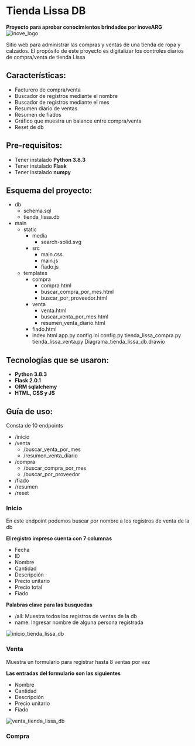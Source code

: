 # Tienda Lissa DB

**Proyecto para aprobar conocimientos brindados por inoveARG**
![inove_logo](https://inove.com.ar/wp-content/uploads/2020/03/cropped-3-1.png)

Sitio web para administrar las compras y ventas de una tienda de ropa y calzados.
El propósito de este proyecto es digitalizar los controles diarios de compra/venta de tienda Lissa

## Características:

- Facturero de compra/venta
- Buscador de registros mediante el nombre
- Buscador de registros mediante el mes
- Resumen diario de ventas
- Resumen de fiados
- Gráfico que muestra un balance entre compra/venta
- Reset de db

## Pre-requisitos:

- Tener instalado **Python 3.8.3**
- Tener instalado **Flask**
- Tener instalado **numpy**

## Esquema del proyecto:

- db
    - schema.sql
    - tienda_lissa.db
- main
    - static
        - media
            - search-solid.svg
        - src
            - main.css
            - main.js
            - fiado.js
    - templates
        - compra
            - compra.html
            - buscar_compra_por_mes.html
            - buscar_por_proveedor.html
        - venta
            - venta.html
            - buscar_venta_por_mes.html
            - resumen_venta_diario.html
        - fiado.html
        - index.html
    app.py
    config.ini
    config.py
    tienda_lissa_compra.py
    tienda_lissa_venta.py
    Diagrama_tienda_lissa_db.drawio

## Tecnologías que se usaron:

- **Python 3.8.3**
- **Flask 2.0.1**
- **ORM sqlalchemy**
- **HTML, CSS y JS**

## Guía de uso:

Consta de 10 endpoints
- /inicio
- /venta
    - /buscar_venta_por_mes
    - /resumen_venta_diario
- /compra
    - /buscar_compra_por_mes
    - /buscar_por_proveedor
- /fiado
- /resumen
- /reset

### Inicio

En este endpoint podemos buscar por nombre a los registros de venta de la db

**El registro impreso cuenta con 7 columnas**
- Fecha
- ID
- Nombre
- Cantidad
- Descripción
- Precio unitario
- Precio total
- Fiado

__Palabras clave para las busquedas__
- /all: Muestra todos los registros de ventas de la db
- name: Ingresar nombre de alguna persona registrada
<!-- Mostrar imagen de la interfaz de inicio -->
![inicio_tienda_lissa_db](https://github.com/NahuelA/Proyecto_programador_py_inove/blob/main/main/static/media/inicio.png)

### Venta

Muestra un formulario para registrar hasta 8 ventas por vez

**Las entradas del formulario son las siguientes**
- Nombre
- Cantidad
- Descripción
- Precio unitario
- Fiado

<!-- Mostrar imagen de la interfaz de venta -->
![venta_tienda_lissa_db](https://github.com/NahuelA/Proyecto_programador_py_inove/blob/main/main/static/media/venta.png)

### Compra